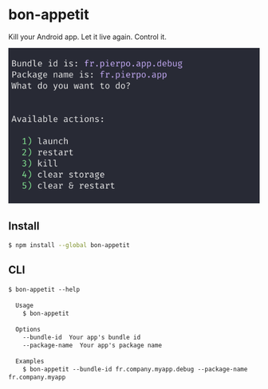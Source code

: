 # bon-appetit

Kill your Android app. Let it live again. Control it.

![example](./example.png)


## Install

```bash
$ npm install --global bon-appetit
```


## CLI

```
$ bon-appetit --help

  Usage
    $ bon-appetit

  Options
    --bundle-id  Your app's bundle id
    --package-name  Your app's package name

  Examples
    $ bon-appetit --bundle-id fr.company.myapp.debug --package-name fr.company.myapp
```
